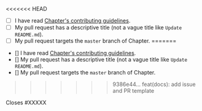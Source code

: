 <!-- Please follow the below checklist and put an `x` in each of the boxes to agree with the statement, like this: [x]. 

It will ensure that our team takes your pull request seriously. -->

<<<<<<< HEAD
- [ ] I have read [Chapter's contributing guidelines](https://github.com/freeCodeCamp/chapter/blob/master/CONTRIBUTING.md).
- [ ] My pull request has a descriptive title (not a vague title like `Update README.md`).
- [ ] My pull request targets the `master` branch of Chapter.
=======
- [] I have read [Chapter's contributing guidelines](https://github.com/freeCodeCamp/chapter/blob/master/CONTRIBUTING.md).
- [] My pull request has a descriptive title (not a vague title like `Update README.md`).
- [] My pull request targets the `master` branch of Chapter.
>>>>>>> 9386e44... feat(docs): add issue and PR template

<!-- If your pull request closes a GitHub issue, replace the XXXXX below with the issue number. -->
Closes #XXXXX
